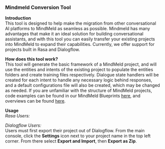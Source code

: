### Mindmeld Conversion Tool

__Introduction__  
This tool is designed to help make the migration from other conversational AI platforms to MindMeld as seamless as possible. Mindmeld has many advantages that make it an ideal solution for building conversational assistants, and with this tool you can easily transfer your existing projects into MindMeld to expand their capabilities. Currently, we offer support for projects built in Rasa and Dialogflow.

__How does this tool work?__  
This tool will generate the basic framework of a MindMeld project, and will use the entities and intents of the existing project to populate the entities folders and create training files respectively. Dialogue state handlers will be created for each intent to handle any necessary logic behind responses, and a default configurations file will also be created, which may be changed as needed. If you are unfamiliar with the structure of MindMeld projects, code examples can be found in our MindMeld Blueprints [here](https://github.com/CiscoDevNet/mindmeld-blueprints/tree/develop/blueprints), and overviews can be found [here](https://www.mindmeld.com/docs/blueprints/overview.html).

__Usage__  
*Rasa Users:*  

*Dialogflow Users:*  
Users must first export their project out of Dialogflow. From the main console, click the __Settings__ icon next to your project name in the top left corner. From there select __Export and Import__, then __Export as Zip__. 
